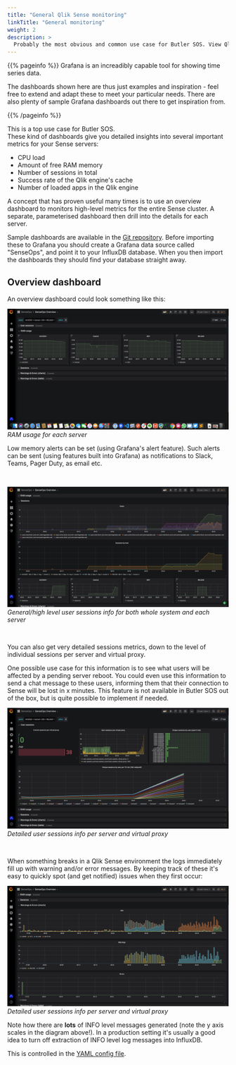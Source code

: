 ```yaml
---
title: "General Qlik Sense monitoring"
linkTitle: "General monitoring"
weight: 2
description: >
  Probably the most obvious and common use case for Butler SOS. View Qlik Sense and Windows operational metrics in great looking Grafana dashboards.
---
```




{{% pageinfo %}}
Grafana is an increadibly capable tool for showing time series data.

The dashboards shown here are thus just examples and inspiration - feel free to extend and adapt these to meet your particular needs. There are also plenty of sample Grafana dashboards out there to get inspiration from.

{{% /pageinfo %}}


This is a top use case for Butler SOS.  
These kind of dashboards give you detailed insights into several important metrics for your Sense servers:

* CPU load
* Amount of free RAM memory
* Number of sessions in total
* Success rate of the Qlik engine's cache
* Number of loaded apps in the Qlik engine

A concept that has proven useful many times is to use an overview dashboard to monitors high-level metrics for the entire Sense cluster. A separate, parameterised dashboard then drill into the details for each server.

Sample dashboards are available in the [Git repository](https://github.com/ptarmiganlabs/butler-sos/tree/master/grafana).
Before importing these to Grafana you should create a Grafana data source called "SenseOps", and point it to your InfluxDB database. When you then import the dashboards they should find your database straight away.

## Overview dashboard

An overview dashboard could look something like this:

![Grafana dashboard](senseops_overview_ram_usage.png "RAM usage in Grafana dashboard")
*RAM usage for each server*

Low memory alerts can be set (using Grafana's alert feature). Such alerts can be sent (using features built into Grafana) as notifications to Slack, Teams, Pager Duty, as email etc.

<br>

![Grafana dashboard](senseops_overview_sessions_general.png "General sessions info in Grafana dashboard")
*General/high level user sessions info for both whole system and each server*

<br>

You can also get very detailed sessions metrics, down to the level of individual sessions per server and virtual proxy.

One possible use case for this information is to see what users will be affected by a pending server reboot. You could even use this information to send a chat message to these users, informing them that their connection to Sense will be lost in x minutes. This feature is not available in Butler SOS out of the box, but is quite possible to implement if needed.

![Grafana dashboard](senseops_detailed_sessions.png "Detailed sessions info in Grafana dashboard")
*Detailed user sessions info per server and virtual proxy*

<br>


When something breaks in a Qlik Sense environment the logs immediately fill up with warning and/or error messages. By keeping track of these it's easy to quickly spot (and get notified) issues when they first occur:

![Grafana dashboard](senseops_logs.png "SenseOps dashboard showing errors and warnings, using Grafana")
*Detailed user sessions info per server and virtual proxy*

Note how there are **lots** of INFO level messages generated (note the y axis scales in the diagram above!). 
In a production setting it's usually a good idea to turn off extraction of INFO level log messages into InfluxDB.

This is controlled in the [YAML config file](/docs/getting_started/install_config/config_file_format/).
